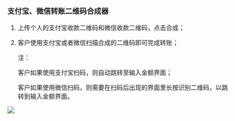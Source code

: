 ### 支付宝、微信转账二维码合成器

1. 上传个人的支付宝收款二维码和微信收款二维码，点击合成；

2. 客户使用支付宝或者微信扫描合成的二维码即可完成转账；

   注：

   客户如果使用支付宝扫码，则自动跳转至输入金额界面；

   客户如果使用微信扫码，则需要在扫码后出现的界面里长按识别二维码，以跳转到输入金额界面。

![](http://7xoz39.com1.z0.glb.clouddn.com/alipay_wechat.png)